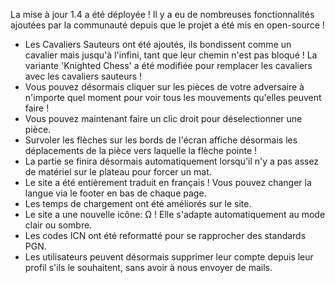 La mise à jour 1.4 a été déployée ! Il y a eu de nombreuses fonctionnalités ajoutées par la communauté depuis que le projet a été mis en open-source !

- Les Cavaliers Sauteurs ont été ajoutés, ils bondissent comme un cavalier mais jusqu'à l'infini, tant que leur chemin n'est pas bloqué ! La variante 'Knighted Chess' a été modifiée pour remplacer les cavaliers avec les cavaliers sauteurs !
- Vous pouvez désormais cliquer sur les pièces de votre adversaire à n'importe quel moment pour voir tous les mouvements qu'elles peuvent faire !
- Vous pouvez maintenant faire un clic droit pour déselectionner une pièce.
- Survoler les flèches sur les bords de l'écran affiche désormais les déplacements de la pièce vers laquelle la flèche pointe !
- La partie se finira désormais automatiquement lorsqu'il n'y a pas assez de matériel sur le plateau pour forcer un mat.
- Le site a été entièrement traduit en français ! Vous pouvez changer la langue via le footer en bas de chaque page.
- Les temps de chargement ont été améliorés sur le site.
- Le site a une nouvelle icône: Ω ! Elle s'adapte automatiquement au mode clair ou sombre.
- Les codes ICN ont été reformatté pour se rapprocher des standards PGN.
- Les utilisateurs peuvent désormais supprimer leur compte depuis leur profil s'ils le souhaitent, sans avoir à nous envoyer de mails.

